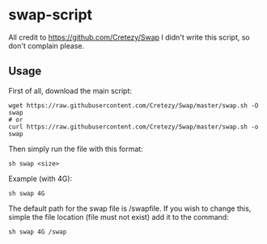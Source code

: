 # swap-script
All credit to https://github.com/Cretezy/Swap
I didn't write this script, so don't complain please.

## Usage

First of all, download the main script:
```
wget https://raw.githubusercontent.com/Cretezy/Swap/master/swap.sh -O swap
# or
curl https://raw.githubusercontent.com/Cretezy/Swap/master/swap.sh -o swap
```

Then simply run the file with this format:
```
sh swap <size>
```

Example (with 4G):
```
sh swap 4G
```

The default path for the swap file is /swapfile. If you wish to change this, simple the file location (file must not exist) add it to the command:
```
sh swap 4G /swap
